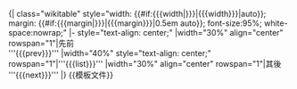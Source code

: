 {| class="wikitable" style="width: {{#if:{{{width|}}}|{{{width}}}|auto}}; margin: {{#if:{{{margin|}}}|{{{margin}}}|0.5em auto}}; font-size:95%; white-space:nowrap;"
|- style="text-align: center;"
|width="30%" align="center" rowspan="1"|先前<br/>'''{{{prev}}}'''
|width="40%" style="text-align: center;" rowspan="1"|'''{{{list}}}'''
|width="30%" align="center" rowspan="1"|其後<br/>'''{{{next}}}'''
|}<noinclude>
{{模板文件}}
<!-- 請將模板的分類與跨語言連結增加在 /doc 子頁面 -->
</noinclude>